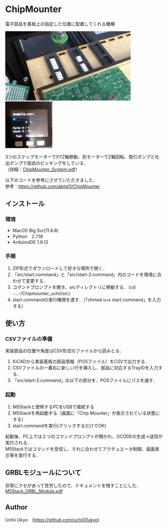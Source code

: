 # ChipMounter
電子部品を基板上の指定した位置に配置してくれる機構  
  
<img src="https://github.com/uchii01ukyo/ChipMounter_uchii/blob/master/doc/Picture0.png" width="400px">  <img src="https://github.com/uchii01ukyo/ChipMounter_uchii/blob/master/doc/Picture1.png" width="150px">
  
3つのステップモーターでXYZ軸移動、別モーターでZ軸回転、吸引ポンプと吐出ポンプで部品のピッキングをしている．  
（詳細：[ChipMounter_System.pdf](https://github.com/uchii01ukyo/ChipMounter_uchii/blob/master/doc/ChipMounter%20System.pdf)）
  
以下のコードを参考にさせていただきました．  
参考：https://github.com/akita11/ChipMounter  
  
## インストール
### 環境
+ MacOS Big Sur(11.6.8)
+ Python　2.7.18
+ ArduinoIDE 1.8.13
  
### 手順
1. ZIP形式でダウンロードして好きな場所で開く．   
2. 「src/start.command」と「src/start-2.command」内のコードを環境に合わせて変更する．  
3. コマンドプロンプトを開き、srcディレクトリに移動する．（cd -...-/Chipmounter_uchii/src）  
4. start.commandの実行権限を渡す．（「chmod u+x start.command」を入力する）
  
  
## 使い方
### CSVファイルの準備
実装部品の位置や角度はCSV形式のファイルから読みとる．  
1. KiCADから実装基板の部品情報（POSファイル）をCSVで出力する．  
2. CSVファイルの一番右に新しい行を挿入し、部品に対応するTrayIDを入力する．  
3. 「src/start-2.command」の以下の部分を、POSファイルにパスを通す．  
  
### 起動
1. M5Stackと使用するPCをUSBで接続する  
2. M5Stackを再起動する（画面に「Chip Mounter」が表示されている状態にする）  
3. start.commandを実行(クリックするだけでOK)  
  
起動後、PC上では２つのコマンドプロンプトが開かれ、GCODEの生成->送信が実行される．  
M5Stackではコマンドを受信し、それに合わせてアクチュエータ制御、画面表示等を実行する．  
  
  
## GRBLモジュールについて
非常にクセがあって苦労したので、ドキュメントを残すことにした．  
[M5Stack_GRBL_Module.pdf](https://github.com/uchii01ukyo/ChipMounter_uchii/blob/master/doc/M5Stack%20GRBL%20Module.pdf)
  
  
## Author
Uchii Ukyo　(https://github.com/uchii01ukyo)
